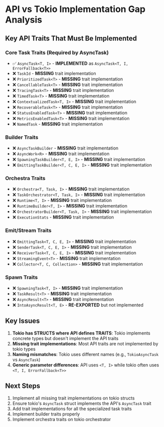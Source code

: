 # API vs Tokio Implementation Gap Analysis

## Key API Traits That Must Be Implemented

### Core Task Traits (Required by AsyncTask)
- ✅ `AsyncTask<T, I>` - **IMPLEMENTED** as `AsyncTask<T, I, ErrorFallback<T>>`
- ❌ `TaskId` - **MISSING** trait implementation
- ❌ `PrioritizedTask<T>` - **MISSING** trait implementation  
- ❌ `CancellableTask<T>` - **MISSING** trait implementation
- ❌ `TracingTask<T>` - **MISSING** trait implementation
- ❌ `TimedTask<T>` - **MISSING** trait implementation
- ❌ `ContextualizedTask<T, I>` - **MISSING** trait implementation
- ❌ `RecoverableTask<T>` - **MISSING** trait implementation
- ❌ `StatusEnabledTask<T>` - **MISSING** trait implementation
- ❌ `MetricsEnabledTask<T>` - **MISSING** trait implementation
- ❌ `NamedTask` - **MISSING** trait implementation

### Builder Traits
- ❌ `AsyncTaskBuilder` - **MISSING** trait implementation
- ❌ `AsyncWork<R>` - **MISSING** trait implementation
- ❌ `SpawningTaskBuilder<T, E, I>` - **MISSING** trait implementation
- ❌ `EmittingTaskBuilder<T, C, E, I>` - **MISSING** trait implementation

### Orchestra Traits
- ❌ `Orchestra<T, Task, I>` - **MISSING** trait implementation
- ❌ `TaskOrchestrator<T, Task, I>` - **MISSING** trait implementation
- ❌ `Runtime<T, I>` - **MISSING** trait implementation
- ❌ `RuntimeBuilder<T, I>` - **MISSING** trait implementation
- ❌ `OrchestratorBuilder<T, Task, I>` - **MISSING** trait implementation
- ❌ `ExecutionStats` - **MISSING** trait implementation

### Emit/Stream Traits
- ❌ `EmittingTask<T, C, E, I>` - **MISSING** trait implementation
- ❌ `SenderTask<T, C, E, I>` - **MISSING** trait implementation
- ❌ `ReceiverTask<T, C, E, I>` - **MISSING** trait implementation
- ❌ `StreamingEvent<T>` - **MISSING** trait implementation
- ❌ `Collector<T, C, Collection>` - **MISSING** trait implementation

### Spawn Traits
- ❌ `SpawningTask<T, I>` - **MISSING** trait implementation
- ❌ `TaskResult<T>` - **MISSING** trait implementation
- ❌ `AsyncResult<T>` - **MISSING** trait implementation
- ❌ `IntoAsyncResult<T, E>` - **RE-EXPORTED** but not implemented

## Key Issues

1. **Tokio has STRUCTS where API defines TRAITS**: Tokio implements concrete types but doesn't implement the API traits
2. **Missing trait implementations**: Most API traits are not implemented by tokio types
3. **Naming mismatches**: Tokio uses different names (e.g., `TokioAsyncTask` vs `AsyncTask`)
4. **Generic parameter differences**: API uses `<T, I>` while tokio often uses `<T, I, ErrorFallback<T>>`

## Next Steps

1. Implement all missing trait implementations on tokio structs
2. Ensure tokio's `AsyncTask` struct implements the API's `AsyncTask` trait
3. Add trait implementations for all the specialized task traits
4. Implement builder traits properly
5. Implement orchestra traits on tokio orchestrator